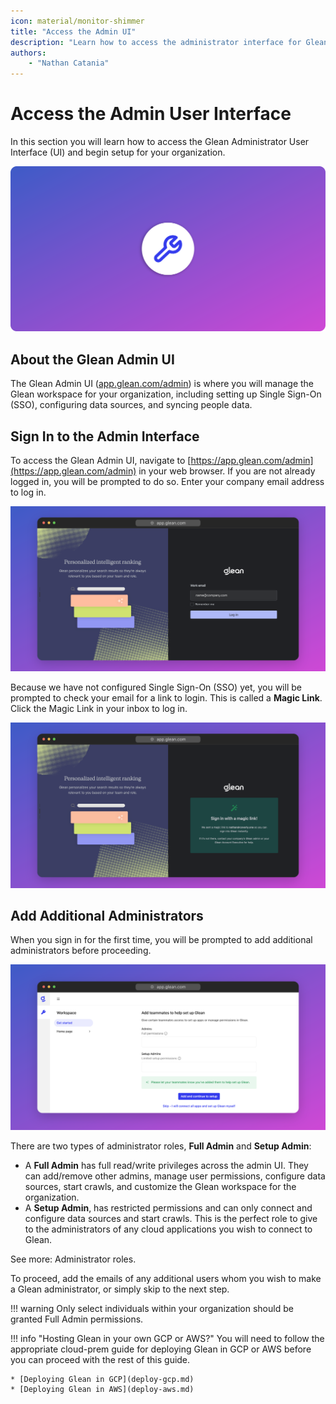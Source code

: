 ```yaml
---
icon: material/monitor-shimmer
title: "Access the Admin UI"
description: "Learn how to access the administrator interface for Glean and add additional administrators."
authors:
    - "Nathan Catania"
---
```


# Access the Admin User Interface

In this section you will learn how to access the Glean Administrator User Interface (UI) and begin setup for your organization.

![glean-1700891037604-2x](adminui.assets/glean-1700891037604-2x.webp)

## About the Glean Admin UI
The Glean Admin UI ([app.glean.com/admin](https://app.glean.com/admin)) is where you will manage the Glean workspace for your organization, including setting up Single Sign-On (SSO), configuring data sources, and syncing people data.

## Sign In to the Admin Interface

To access the Glean Admin UI, navigate to [https://app.glean.com/admin](https://app.glean.com/admin) in your web browser. If you are not already logged in, you will be prompted to do so. Enter your company email address to log in.

![glean-1700136034954-2x](adminui.assets/glean-1700136034954-2x.webp)

Because we have not configured Single Sign-On (SSO) yet, you will be prompted to check your email for a link to login. This is called a **Magic Link**. Click the Magic Link in your inbox to log in.

![glean-1700136098518-2x](adminui.assets/glean-1700136098518-2x.webp)

## Add Additional Administrators



When you sign in for the first time, you will be prompted to add additional administrators before proceeding.

![glean-1700386307365-2x](adminui.assets/glean-1700386307365-2x.webp)

There are two types of administrator roles, **Full Admin** and **Setup Admin**:

* A **Full Admin** has full read/write privileges across the admin UI. They can add/remove other admins, manage user permissions, configure data sources, start crawls, and customize the Glean workspace for the organization.
* A **Setup Admin**, has restricted permissions and can only connect and configure data sources and start crawls. This is the perfect role to give to the administrators of any cloud applications you wish to connect to Glean.

See more: Administrator roles.

To proceed, add the emails of any additional users whom you wish to make a Glean administrator, or simply skip to the next step.

!!! warning
    Only select individuals within your organization should be granted Full Admin permissions.

!!! info "Hosting Glean in your own GCP or AWS?"
    You will need to follow the appropriate cloud-prem guide for deploying Glean in GCP or AWS before you can proceed with the rest of this guide.

    * [Deploying Glean in GCP](deploy-gcp.md)
    * [Deploying Glean in AWS](deploy-aws.md)